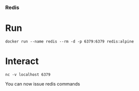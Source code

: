 ### Redis

# Run
```
docker run --name redis --rm -d -p 6379:6379 redis:alpine
```

# Interact
```
nc -v localhost 6379
```
You can now issue redis commands